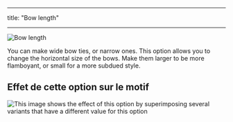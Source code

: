 - - -
title: "Bow length"
- - -

![Bow length](bowlength.svg)

You can make wide bow ties, or narrow ones. This option allows you to change the horizontal size of the bows. Make them larger to be more flamboyant, or small for a more subdued style.

## Effet de cette option sur le motif

![This image shows the effect of this option by superimposing several variants that have a different value for this option](benjamin_bowlength_sample.svg "Effect of this option on the pattern")
